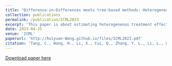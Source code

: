 ```yaml
---
title: "Difference-in-Differences meets tree-based methods: Heterogeneous treatment effects estimation with unmeasured confounding"
collection: publications
permalink: /publication/ICML2023
excerpt: 'This paper is about estimating heterogeneous treatment effects in the presence of unmeasured confounding.'
date: 2023-04-25
venue: 'ICML'
paperurl: 'http://huiyuan-Wang.github.io/files/ICML2023.pdf'
citation: 'Tang, C., Wang, H., Li, X., Cui, Q., Zhang, Y. L., Li, L., & Zhou, J. (2022). &quot;Difference-in-Differences meets tree-based methods: Heterogeneous treatment effects estimation with unmeasured confounding.&quot; <i>Proceedings of the Fortieth International Conference on Machine Learning</i>, In Press.'
---
```

[Download paper here](http://huiyuan-Wang.github.io/files/ICML2023.pdf)
